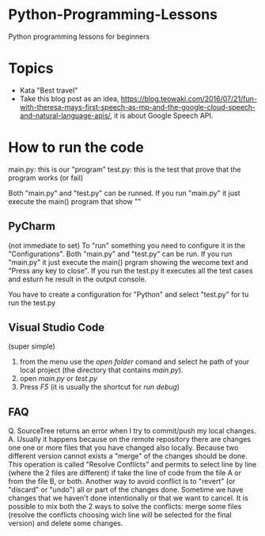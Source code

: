 # Python-Programming-Lessons
Python programming lessons for beginners


# Topics

- Kata "Best travel"
- Take this blog post as an idea, https://blog.teowaki.com/2016/07/21/fun-with-theresa-mays-first-speech-as-mp-and-the-google-cloud-speech-and-natural-language-apis/, it is about Google Speech API.

# How to run the code

main.py: this is our "program"
test.py: this is the test that prove that the program works (or fail)

Both "main.py" and "test.py" can be runned.
If you run "main.py" it just execute the main() program that show ""

## PyCharm

(not immediate to set)
To "run" something you need to configure it in the "Configurations".
Both "main.py" and "test.py" can be run.
If you run "main.py" it just execute the main() prgram showing the wecome text and "Press any key to close".
If you run the test.py it executes all the test cases and esturn he result in the output console.

You have to create a configuration for "Python" and select "test.py" for 
tu run the test.py 

## Visual Studio Code

(super simple)
1. from the menu use the _open folder_ comand and select he path of your local project (the directory that contains _main.py_).
2. open _main.py_ or _test.py_
3. Press _F5_ (it is usually the shortcut for _run debug_)

## FAQ

Q. SourceTree returns an error when I try to commit/push my local changes.
A. Usually it happens because on the remote repository there are changes one one or more files that you have changed also locally.
   Because two different version cannot exists a "merge" of the changes should be done.
   This operation is called "Resolve Conflicts" and permits to select line by line (where the 2 files are different) if take the line of code from the file A or from the file B, or both.
   Another way to avoid conflict is to "revert" (or "discard" or "undo") all or part of the changes done. Sometime we have changes that we haven't done intentionally or that we want to cancel.
   It is possible to mix both the 2 ways to solve the conflicts: merge some files (resolve the conflicts choosing wich line will be selected for the final version) and delete some changes.